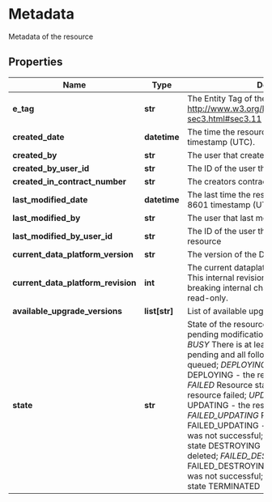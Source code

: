 # Metadata

Metadata of the resource
## Properties
| Name | Type | Description | Notes |
| ------------ | ------------- | ------------- | ------------- |
| **e_tag** | **str** | The Entity Tag of the resource as defined in http://www.w3.org/Protocols/rfc2616/rfc2616-sec3.html#sec3.11 | [optional]  |
| **created_date** | **datetime** | The time the resource was created, ISO 8601 timestamp (UTC). | [optional]  |
| **created_by** | **str** | The user that created the resource | [optional]  |
| **created_by_user_id** | **str** | The ID of the user that created the resource | [optional]  |
| **created_in_contract_number** | **str** | The creators contractNumber | [optional]  |
| **last_modified_date** | **datetime** | The last time the resource was modified, ISO 8601 timestamp (UTC). | [optional]  |
| **last_modified_by** | **str** | The user that last modified the resource | [optional]  |
| **last_modified_by_user_id** | **str** | The ID of the user that last modified the resource | [optional]  |
| **current_data_platform_version** | **str** | The version of the DataPlatform.  | [optional]  |
| **current_data_platform_revision** | **int** | The current dataplatform revision of a resource. This internal revision is used to rollout non-breaking internal changes. This attribute is read-only.  | [optional]  |
| **available_upgrade_versions** | **list[str]** | List of available upgrades for this cluster | [optional]  |
| **state** | **str** | State of the resource. *AVAILABLE* There are no pending modification requests for this item; *BUSY* There is at least one modification request pending and all following requests will be queued; *DEPLOYING* Resource state DEPLOYING - the resource is being created; *FAILED* Resource state FAILED - creation of the resource failed; *UPDATING* Resource state UPDATING - the resource is being updated; *FAILED_UPDATING* Resource state FAILED_UPDATING - an update to the resource was not successful; *DESTROYING* Resource state DESTROYING - the resource is being deleted; *FAILED_DESTROYING* Resource state FAILED_DESTROYING - deletion of the resource was not successful; *TERMINATED* Resource state TERMINATED - the resource was deleted.  | [optional]  |


